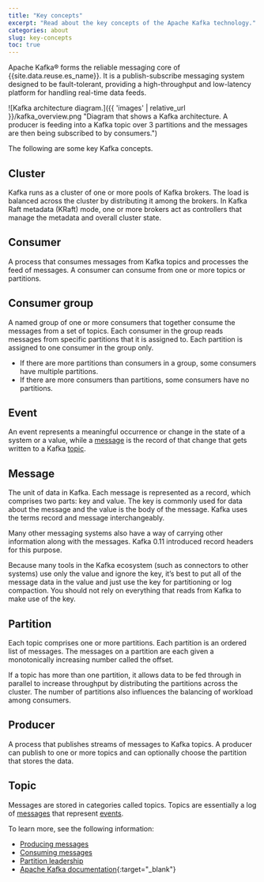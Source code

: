 ```yaml
---
title: "Key concepts"
excerpt: "Read about the key concepts of the Apache Kafka technology."
categories: about
slug: key-concepts
toc: true
---
```


Apache Kafka® forms the reliable messaging core of {{site.data.reuse.es_name}}. It is a publish-subscribe messaging system designed to be fault-tolerant, providing a high-throughput and low-latency platform for handling real-time data feeds.

![Kafka architecture diagram.]({{ 'images' | relative_url }}/kafka_overview.png "Diagram that shows a Kafka architecture. A producer is feeding into a Kafka topic over 3 partitions and the messages are then being subscribed to by consumers.")

The following are some key Kafka concepts.

## Cluster
 Kafka runs as a cluster of one or more pools of Kafka brokers. The load is balanced across the cluster by distributing it among the brokers. In Kafka Raft metadata (KRaft) mode, one or more brokers act as controllers that manage the metadata and overall cluster state.

## Consumer
A process that consumes messages from Kafka topics and processes the feed of messages. A consumer can consume from one or more topics or partitions.

## Consumer group
A named group of one or more consumers that together consume the messages from a set of topics. Each consumer in the group reads messages from specific partitions that it is assigned to. Each partition is assigned to one consumer in the group only.

* If there are more partitions than consumers in a group, some consumers have multiple partitions.
* If there are more consumers than partitions, some consumers have no partitions.

## Event

An event represents a meaningful occurrence or change in the state of a system or a value, while a [message](#message) is the record of that change that gets written to a Kafka [topic](#topic).

## Message
The unit of data in Kafka. Each message is represented as a record, which comprises two parts: key and value. The key is commonly used for data about the message and the value is the body of the message. Kafka uses the terms record and message interchangeably.

Many other messaging systems also have a way of carrying other information along with the messages. Kafka 0.11 introduced record headers for this purpose.

Because many tools in the Kafka ecosystem (such as connectors to other systems) use only the value and ignore the key, it’s best to put all of the message data in the value and just use the key for partitioning or log compaction. You should not rely on everything that reads from Kafka to make use of the key.

## Partition
Each topic comprises one or more partitions. Each partition is an ordered list of messages. The messages on a partition are each given a monotonically increasing number called the offset.

If a topic has more than one partition, it allows data to be fed through in parallel to increase throughput by distributing the partitions across the cluster. The number of partitions also influences the balancing of workload among consumers.

## Producer
A process that publishes streams of messages to Kafka topics. A producer can publish to one or more topics and can optionally choose the partition that stores the data.

## Topic
Messages are stored in categories called topics. Topics are essentially a log of [messages](#message) that represent [events](#event).


To learn more, see the following information:
* [Producing messages](../producing-messages)
* [Consuming messages](../consuming-messages)
* [Partition leadership](../partition-leadership/)
* [Apache Kafka documentation](https://kafka.apache.org/39/documentation.html){:target="_blank"}

